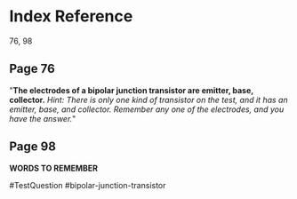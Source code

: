 # Index Reference
76, 98

## Page 76
"**The electrodes of a bipolar junction transistor are emitter, base, collector.** *Hint: There is only one kind of transistor on the test, and it has an emitter, base, and collector. Remember any one of the electrodes, and you have the answer.*"


## Page 98
**WORDS TO REMEMBER**

#TestQuestion 
#bipolar-junction-transistor